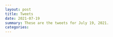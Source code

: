 ```yaml
---
layout: post
title: Tweets
date: 2021-07-19
summary: These are the tweets for July 19, 2021.
categories:
---
```


